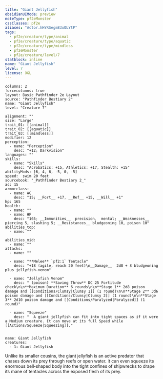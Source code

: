 ```yaml
---
title: "Giant Jellyfish"
obsidianUIMode: preview
noteType: pf2eMonster
cssClasses: pf2e
aliases: "Actor.hHYRSegm83oOLYtP" 
tags:
  - pf2e/creature/type/animal
  - pf2e/creature/type/aquatic
  - pf2e/creature/type/mindless
  - pf2eMonster
  - pf2e/creature/level/7
statblock: inline
name: "Giant Jellyfish"
level: 7
license: OGL
---
```


```statblock
columns: 2
forcecolumns: true
layout: Basic Pathfinder 2e Layout
source: "Pathfinder Bestiary 2"
name: "Giant Jellyfish"
level: "Creature 7"

alignment: ""
size: "Large"
trait_01: [[animal]]
trait_02: [[aquatic]]
trait_03: [[mindless]]
modifier: 12
perception:
  - name: "Perception"
    desc: "+12; Darkvision"
languages: ""
skills:
  - name: "Skills"
    desc: "Acrobatics: +15, Athletics: +17, Stealth: +15"
abilityMods: [6, 4, 6, -5, 0, -5]
speed:  swim 20 feet
sourcebook: "_Pathfinder Bestiary 2_"
ac: 15
armorclass:
  - name: AC
    desc: "15; __Fort__ +17, __Ref__ +15, __Will__ +1"
hp: 165
health:
  - name: ""
  - name: HP
    desc: "165; __Immunities__  precision,  mental; __Weaknesses__ piercing 5, slashing 5; __Resistances__ bludgeoning 10, poison 10"
abilities_top:
  - name: ""

abilities_mid:
  - name: ""
attacks:
  - name: ""

  - name: "**Melee** `pf2:1` Tentacle"
    desc: "+18 (agile, reach 20 feet)\n__Damage__  2d8 + 8 bludgeoning plus jellyfish-venom"

  - name: "Jellyfish Venom"
    desc: " (poison) **Saving Throw** DC 25 Fortitude check\n\n**Maximum Duration** 6 rounds\n\n**Stage 1** 2d8 poison damage and [[Conditions/Clumsy|Clumsy 1]] (1 round)\n\n**Stage 2** 3d6 poison damage and [[Conditions/Clumsy|Clumsy 2]] (1 round)\n\n**Stage 3** 2d10 poison damage and [[Conditions/Paralyzed|Paralyzed]] (1 round)"

  - name: "Squeeze"
    desc: "  A giant jellyfish can fit into tight spaces as if it were a Medium creature. It can move at its full Speed while [[Actions/Squeeze|Squeezing]]."
 
```

```encounter-table
name: Giant Jellyfish
creatures:
  - 1: Giant Jellyfish
```



Unlike its smaller cousins, the giant jellyfish is an active predator that chases down its prey through reefs or open water. It can even squeeze its enormous bell-shaped body into the tight confines of shipwrecks to drape its mane of tentacles across the exposed flesh of its prey.
